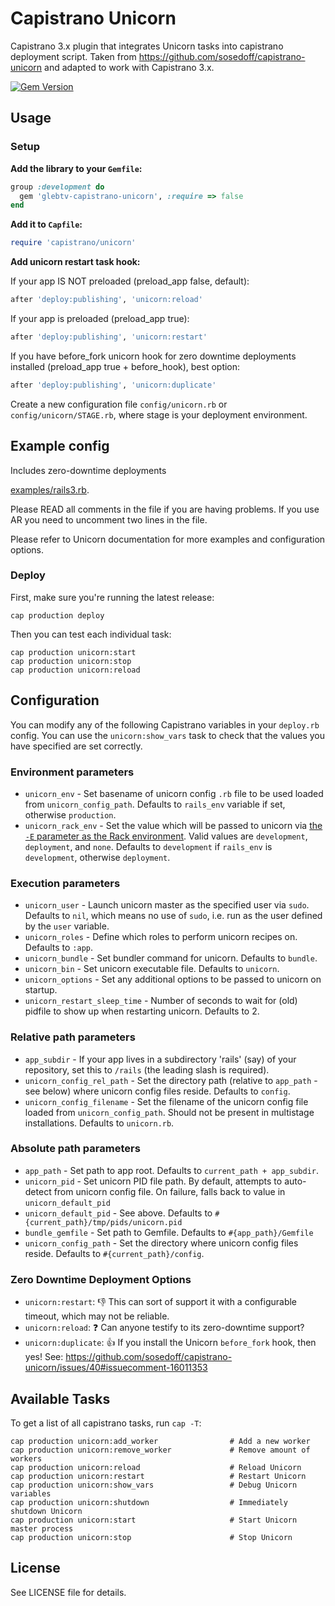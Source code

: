 # Capistrano Unicorn

Capistrano 3.x plugin that integrates Unicorn tasks into capistrano deployment script.
Taken from https://github.com/sosedoff/capistrano-unicorn and adapted to work with Capistrano 3.x.

[![Gem Version](https://badge.fury.io/rb/glebtv-capistrano-unicorn.svg)](http://badge.fury.io/rb/glebtv-capistrano-unicorn)

## Usage

### Setup

**Add the library to your `Gemfile`:**

```ruby
group :development do
  gem 'glebtv-capistrano-unicorn', :require => false
end
```

**Add it to `Capfile`:**

```ruby
require 'capistrano/unicorn'
```

**Add unicorn restart task hook:**

If your app IS NOT preloaded (preload_app false, default):

```ruby
after 'deploy:publishing', 'unicorn:reload'
```

If your app is preloaded (preload_app true): 

```ruby
after 'deploy:publishing', 'unicorn:restart'
```

If you have before_fork unicorn hook for zero downtime deployments installed (preload_app true + before_hook), best option:

```ruby
after 'deploy:publishing', 'unicorn:duplicate'
```

Create a new configuration file `config/unicorn.rb` or `config/unicorn/STAGE.rb`, 
where stage is your deployment environment.

## Example config 

Includes zero-downtime deployments

[examples/rails3.rb](https://github.com/glebtv/capistrano-unicorn/blob/master/examples/rails3.rb). 

Please READ all comments in the file if you are having problems.
If you use AR you need to uncomment two lines in the file.

Please refer to Unicorn documentation for more examples and configuration options.

### Deploy

First, make sure you're running the latest release:

```
cap production deploy
```

Then you can test each individual task:

```
cap production unicorn:start
cap production unicorn:stop
cap production unicorn:reload
```

## Configuration

You can modify any of the following Capistrano variables in your `deploy.rb` config.
You can use the `unicorn:show_vars` task to check that the values you have specified
are set correctly.

### Environment parameters

- `unicorn_env`             - Set basename of unicorn config `.rb` file to be used loaded from `unicorn_config_path`. Defaults to `rails_env` variable if set, otherwise `production`.
- `unicorn_rack_env`        - Set the value which will be passed to unicorn via [the `-E` parameter as the Rack environment](http://unicorn.bogomips.org/unicorn_1.html). Valid values are `development`, `deployment`, and `none`. Defaults to `development` if `rails_env` is `development`, otherwise `deployment`.

### Execution parameters

- `unicorn_user`            - Launch unicorn master as the specified user via `sudo`. Defaults to `nil`, which means no use of `sudo`, i.e. run as the user defined by the `user` variable.
- `unicorn_roles`           - Define which roles to perform unicorn recipes on. Defaults to `:app`.
- `unicorn_bundle`          - Set bundler command for unicorn. Defaults to `bundle`.
- `unicorn_bin`             - Set unicorn executable file. Defaults to `unicorn`.
- `unicorn_options`         - Set any additional options to be passed to unicorn on startup.
- `unicorn_restart_sleep_time` - Number of seconds to wait for (old) pidfile to show up when restarting unicorn. Defaults to 2.

### Relative path parameters

- `app_subdir`              - If your app lives in a subdirectory 'rails' (say) of your repository, set this to `/rails` (the leading slash is required).
- `unicorn_config_rel_path` - Set the directory path (relative to `app_path` - see below) where unicorn config files reside. Defaults to `config`.
- `unicorn_config_filename` - Set the filename of the unicorn config file loaded from `unicorn_config_path`. Should not be present in multistage installations. Defaults to `unicorn.rb`.

### Absolute path parameters

- `app_path`                - Set path to app root. Defaults to `current_path + app_subdir`.
- `unicorn_pid`             - Set unicorn PID file path. By default, attempts to auto-detect from unicorn config file. On failure, falls back to value in `unicorn_default_pid`
- `unicorn_default_pid`     - See above. Defaults to `#{current_path}/tmp/pids/unicorn.pid`
- `bundle_gemfile`          - Set path to Gemfile. Defaults to `#{app_path}/Gemfile`
- `unicorn_config_path`     - Set the directory where unicorn config files reside. Defaults to `#{current_path}/config`.

### Zero Downtime Deployment Options

* `unicorn:restart`: :-1: This can sort of support it with a configurable timeout, which may not be reliable.
* `unicorn:reload`: :question: Can anyone testify to its zero-downtime support?
* `unicorn:duplicate`: :+1: If you install the Unicorn `before_fork` hook, then yes! See: https://github.com/sosedoff/capistrano-unicorn/issues/40#issuecomment-16011353

## Available Tasks

To get a list of all capistrano tasks, run `cap -T`:

```
cap production unicorn:add_worker                # Add a new worker
cap production unicorn:remove_worker             # Remove amount of workers
cap production unicorn:reload                    # Reload Unicorn
cap production unicorn:restart                   # Restart Unicorn
cap production unicorn:show_vars                 # Debug Unicorn variables
cap production unicorn:shutdown                  # Immediately shutdown Unicorn
cap production unicorn:start                     # Start Unicorn master process
cap production unicorn:stop                      # Stop Unicorn
```

## License

See LICENSE file for details.
